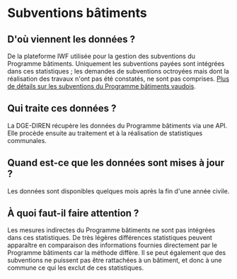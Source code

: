 <!--- Content retrieved by 'generate_doc_accordion_panels()' in fct_helpers.R & utils_helpers.R -->
<!--- Don't add linebreaks within paragraphs or use <br> tags inline, add empty line at the end, prefer plain HTML for links -->
# Subventions bâtiments

## D'où viennent les données ?

De la plateforme IWF utilisée pour la gestion des subventions du Programme bâtiments. Uniquement les subventions payées sont intégrées dans ces statistiques ; les demandes de subventions octroyées mais dont la réalisation des travaux n'ont pas été constatés, ne sont pas comprises. <a href='https://www.leprogrammebatiments.ch/fr/cantons/vaud/' target='_blank'>Plus de détails sur les subventions du Programme bâtiments vaudois</a>.

## Qui traite ces données ?

La DGE-DIREN récupère les données du Programme bâtiments via une API. Elle procède ensuite au traitement et à la réalisation de statistiques communales.

## Quand est-ce que les données sont mises à jour ?

Les données sont disponibles quelques mois après la fin d'une année civile. 

## À quoi faut-il faire attention ?

Les mesures indirectes du Programme bâtiments ne sont pas intégrées dans ces statistiques. De très légères différences statistiques peuvent apparaître en comparaison des informations fournies directement par le Programme bâtiments car la méthode diffère. Il se peut également que des subventions ne puissent pas être rattachées à un bâtiment, et donc à une commune ce qui les exclut de ces statistiques.
